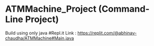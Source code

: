 # ATMMachine_Project (Command-Line Project)
Build using only java
#Repl.it Link : https://replit.com/@abhinav-chaudha/ATMMachine#Main.java
